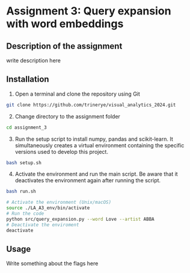 # Assignment 3: Query expansion with word embeddings

## Description of the assignment

write description here

## Installation

 1. Open a terminal and clone the repository using Git 
```sh
git clone https://github.com/trinerye/visual_analytics_2024.git
```

2. Change directory to the assignment folder 
```sh
cd assignment_3
```

3. Run the setup script to install numpy, pandas and scikit-learn. It simultaneously creates a virtual environment containing the specific versions used to develop this project. 
```sh
bash setup.sh
```

4. Activate the environment and run the main script. Be aware that it deactivates the environment again after running the  script.
```sh
bash run.sh
```
```sh
# Activate the environment (Unix/macOS)
source ./LA_A3_env/bin/activate
# Run the code
python src/query_expansion.py --word Love --artist ABBA
# Deactivate the enviroment
deactivate
```

## Usage

Write something about the flags here

```sh

```

